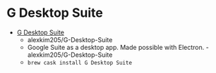# G Desktop Suite
- [G Desktop Suite](https://github.com/alexkim205/g-desktop-suite)
  -  alexkim205/G-Desktop-Suite
  - Google Suite as a desktop app. Made possible with Electron. - alexkim205/G-Desktop-Suite
  - `brew cask install G Desktop Suite`

